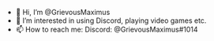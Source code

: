 - 👋 Hi, I’m @GrievousMaximus
- 👀 I’m interested in using Discord, playing video games etc.
- 📫 How to reach me: Discord: @GrievousMaximus#1014
